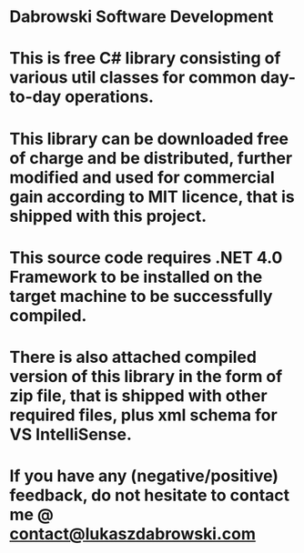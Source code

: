 # Dabrowski Software Development

# This is free C# library consisting of various util classes for common day-to-day operations.

# This library can be downloaded free of charge and be distributed, further modified and used for commercial gain according to MIT licence, that is shipped with this project.
  
# This source code requires .NET 4.0 Framework to be installed on the target machine to be successfully compiled.

# There is also attached compiled version of this library in the form of zip file, that is shipped with other required files, plus xml schema for VS IntelliSense.

# If you have any (negative/positive) feedback, do not hesitate to contact me @ contact@lukaszdabrowski.com
